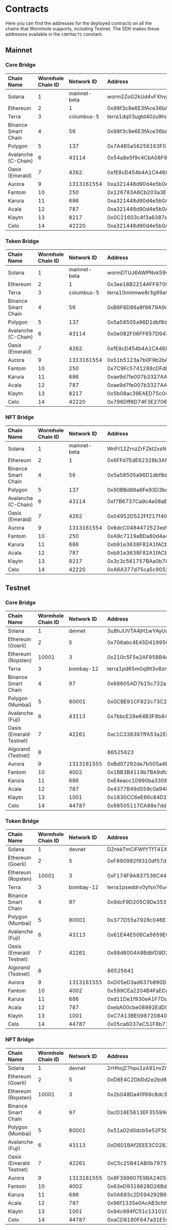 # Contracts

Here you can find the addresses for the deployed contracts on all the chains that Wormhole supports, including Testnet. 
The SDK makes these addresses available in the `CONTRACTS` constant. 

## Mainnet

### Core Bridge

| Chain Name            | Wormhole Chain ID | Network ID   | Address |
| :-------------------- | :---------------- | :----------- | :------ | 
| Solana                | 1                 | mainnet-beta | worm2ZoG2kUd4vFXhvjh93UUH596ayRfgQ2MgjNMTth  |
| Ethereum              | 2                 | 1            | 0x98f3c9e6E3fAce36bAAd05FE09d375Ef1464288B   |
| Terra                 | 3                 | columbus-5   | terra1dq03ugtd40zu9hcgdzrsq6z2z4hwhc9tqk2uy5 |
| Binance Smart Chain   | 4                 | 56           | 0x98f3c9e6E3fAce36bAAd05FE09d375Ef1464288B   |
| Polygon               | 5                 | 137          | 0x7A4B5a56256163F07b2C80A7cA55aBE66c4ec4d7   |
| Avalanche (C-Chain)   | 6                 | 43114        | 0x54a8e5f9c4CbA08F9943965859F6c34eAF03E26c   |
| Oasis (Emerald)       | 7                 | 4262         | 0xfE8cD454b4A1CA468B57D79c0cc77Ef5B6f64585   |
| Aurora                | 9                 | 1313161554   | 0xa321448d90d4e5b0A732867c18eA198e75CAC48E   |
| Fantom                | 10                | 250          | 0x126783A6Cb203a3E35344528B26ca3a0489a1485   |
| Karura                | 11                | 686          | 0xa321448d90d4e5b0A732867c18eA198e75CAC48E   |
| Acala                 | 12                | 787          | 0xa321448d90d4e5b0A732867c18eA198e75CAC48E   |
| Klaytn                | 13                | 8217         | 0x0C21603c4f3a6387e241c0091A7EA39E43E90bb7   |
| Celo                  | 14                | 42220        | 0xa321448d90d4e5b0A732867c18eA198e75CAC48E   |

### Token Bridge

| Chain Name            | Wormhole Chain ID | Network ID   | Address |
| :-------------------- | :---------------- | :----------- | :------ | 
| Solana                | 1                 | mainnet-beta | wormDTUJ6AWPNvk59vGQbDvGJmqbDTdgWgAqcLBCgUb  |
| Ethereum              | 2                 | 1            | 0x3ee18B2214AFF97000D974cf647E7C347E8fa585   |
| Terra                 | 3                 | columbus-5   | terra10nmmwe8r3g99a9newtqa7a75xfgs2e8z87r2sf |
| Binance Smart Chain   | 4                 | 56           | 0xB6F6D86a8f9879A9c87f643768d9efc38c1Da6E7   |
| Polygon               | 5                 | 137          | 0x5a58505a96D1dbf8dF91cB21B54419FC36e93fdE   |
| Avalanche (C-Chain)   | 6                 | 43114        | 0x0e082F06FF657D94310cB8cE8B0D9a04541d8052   |
| Oasis (Emerald)       | 7                 | 4262         | 0xfE8cD454b4A1CA468B57D79c0cc77Ef5B6f64585   |
| Aurora                | 9                 | 1313161554   | 0x51b5123a7b0F9b2bA265f9c4C8de7D78D52f510F   |
| Fantom                | 10                | 250          | 0x7C9Fc5741288cDFdD83CeB07f3ea7e22618D79D2   |
| Karura                | 11                | 686          | 0xae9d7fe007b3327AA64A32824Aaac52C42a6E624   |
| Acala                 | 12                | 787          | 0xae9d7fe007b3327AA64A32824Aaac52C42a6E624   |
| Klaytn                | 13                | 8217         | 0x5b08ac39EAED75c0439FC750d9FE7E1F9dD0193F   |
| Celo                  | 14                | 42220        | 0x796Dff6D74F3E27060B71255Fe517BFb23C93eed   |

### NFT Bridge

| Chain Name            | Wormhole Chain ID | Network ID   | Address |
| :-------------------- | :---------------- | :----------- | :------ | 
| Solana                | 1                 | mainnet-beta | WnFt12ZrnzZrFZkt2xsNsaNWoQribnuQ5B5FrDbwDhD  |
| Ethereum              | 2                 | 1            | 0x6FFd7EdE62328b3Af38FCD61461Bbfc52F5651fE   |
| Binance Smart Chain   | 4                 | 56           | 0x5a58505a96D1dbf8dF91cB21B54419FC36e93fdE   |
| Polygon               | 5                 | 137          | 0x90BBd86a6Fe93D3bc3ed6335935447E75fAb7fCf   |
| Avalanche (C-Chain)   | 6                 | 43114        | 0xf7B6737Ca9c4e08aE573F75A97B73D7a813f5De5   |
| Oasis (Emerald)       | 7                 | 4262         | 0x04952D522Ff217f40B5Ef3cbF659EcA7b952a6c1   |
| Aurora                | 9                 | 1313161554   | 0x6dcC0484472523ed9Cdc017F711Bcbf909789284   |
| Fantom                | 10                | 250          | 0xA9c7119aBDa80d4a4E0C06C8F4d8cF5893234535   |
| Karura                | 11                | 686          | 0xb91e3638F82A1fACb28690b37e3aAE45d2c33808   |
| Acala                 | 12                | 787          | 0xb91e3638F82A1fACb28690b37e3aAE45d2c33808   |
| Klaytn                | 13                | 8217         | 0x3c3c561757BAa0b78c5C025CdEAa4ee24C1dFfEf   |
| Celo                  | 14                | 42220        | 0xA6A377d75ca5c9052c9a77ED1e865Cc25Bd97bf3   |

## Testnet

### Core Bridge

| Chain Name             | Wormhole Chain ID | Network ID   | Address |
| :--------------------- | :---------------- | :----------- | :------ | 
| Solana                 | 1                 | devnet       | 3u8hJUVTA4jH1wYAyUur7FFZVQ8H635K3tSHHF4ssjQ5 |
| Ethereum (Goerli)      | 2                 | 5            | 0x706abc4E45D419950511e474C7B9Ed348A4a716c   |
| Ethereum (Ropsten)     | 10001             | 3            | 0x210c5F5e2AF958B4defFe715Dc621b7a3BA888c5   |
| Terra                  | 3                 | bombay-12    | terra1pd65m0q9tl3v8znnz5f5ltsfegyzah7g42cx5v |
| Binance Smart Chain    | 4                 | 97           | 0x68605AD7b15c732a30b1BbC62BE8F2A509D74b4D   |
| Polygon (Mumbai)       | 5                 | 80001        | 0x0CBE91CF822c73C2315FB05100C2F714765d5c20   |
| Avalanche (Fuji)       | 6                 | 43113        | 0x7bbcE28e64B3F8b84d876Ab298393c38ad7aac4C   |
| Oasis (Emerald Testnet)| 7                 | 42261        | 0xc1C338397ffA53a2Eb12A7038b4eeb34791F8aCb   |
| Algorand (Testnet)     | 8                 |              | 86525623                                     |
| Aurora                 | 9                 | 1313161555   | 0xBd07292de7b505a4E803CEe286184f7Acf908F5e   |
| Fantom                 | 10                | 4002         | 0x1BB3B4119b7BA9dfad76B0545fb3F531383c3bB7   |
| Karura                 | 11                | 686          | 0xE4eacc10990ba3308DdCC72d985f2a27D20c7d03   |
| Acala                  | 12                | 787          | 0x4377B49d559c0a9466477195C6AdC3D433e265c0   |
| Klaytn                 | 13                | 1001         | 0x1830CC6eE66c84D2F177B94D544967c774E624cA   |
| Celo                   | 14                | 44787        | 0x88505117CA88e7dd2eC6EA1E13f0948db2D50D56   |

### Token Bridge

| Chain Name             | Wormhole Chain ID | Network ID   | Address |
| :--------------------- | :---------------- | :----------- | :------ | 
| Solana                 | 1                 | devnet       | DZnkkTmCiFWfYTfT41X3Rd1kDgozqzxWaHqsw6W4x2oe |
| Ethereum (Goerli)      | 2                 | 5            | 0xF890982f9310df57d00f659cf4fd87e65adEd8d7   |
| Ethereum (Ropsten)     | 10001             | 3            | 0xF174F9A837536C449321df1Ca093Bb96948D5386   |
| Terra                  | 3                 | bombay-12    | terra1pseddrv0yfsn76u4zxrjmtf45kdlmalswdv39a |
| Binance Smart Chain    | 4                 | 97           | 0x9dcF9D205C9De35334D646BeE44b2D2859712A09   |
| Polygon (Mumbai)       | 5                 | 80001        | 0x377D55a7928c046E18eEbb61977e714d2a76472a   |
| Avalanche (Fuji)       | 6                 | 43113        | 0x61E44E506Ca5659E6c0bba9b678586fA2d729756   |
| Oasis (Emerald Testnet)| 7                 | 42261        | 0x88d8004A9BdbfD9D28090A02010C19897a29605c   |
| Algorand (Testnet)     | 8                 |              | 86525641                                     |
| Aurora                 | 9                 | 1313161555   | 0xD05eD3ad637b890D68a854d607eEAF11aF456fba   |
| Fantom                 | 10                | 4002         | 0x599CEa2204B4FaECd584Ab1F2b6aCA137a0afbE8   |
| Karura                 | 11                | 686          | 0xd11De1f930eA1F7Dd0290Fe3a2e35b9C91AEFb37   |
| Acala                  | 12                | 787          | 0xebA00cbe08992EdD08ed7793E07ad6063c807004   |
| Klaytn                 | 13                | 1001         | 0xC7A13BE098720840dEa132D860fDfa030884b09A   |
| Celo                   | 14                | 44787        | 0x05ca6037eC51F8b712eD2E6Fa72219FEaE74E153   |

### NFT Bridge

| Chain Name             | Wormhole Chain ID | Network ID   | Address |
| :--------------------- | :---------------- | :----------- | :------ | 
| Solana                 | 1                 | devnet       | 2rHhojZ7hpu1zA91nvZmT8TqWWvMcKmmNBCr2mKTtMq4 |
| Ethereum (Goerli)      | 2                 | 5            | 0xD8E4C2DbDd2e2bd8F1336EA691dBFF6952B1a6eB   |
| Ethereum (Ropsten)     | 10001             | 3            | 0x2b048Da40f69c8dc386a56705915f8E966fe1eba   |
| Binance Smart Chain    | 4                 | 97           | 0xcD16E5613EF35599dc82B24Cb45B5A93D779f1EE   |
| Polygon (Mumbai)       | 5                 | 80001        | 0x51a02d0dcb5e52F5b92bdAA38FA013C91c7309A9   |
| Avalanche (Fuji)       | 6                 | 43113        | 0xD601BAf2EEE3C028344471684F6b27E789D9075D   |
| Oasis (Emerald Testnet)| 7                 | 42261        | 0xC5c25B41AB0b797571620F5204Afa116A44c0ebA   |
| Aurora                 | 9                 | 1313161555   | 0x8F399607E9BA2405D87F5f3e1B78D950b44b2e24   |
| Fantom                 | 10                | 4002         | 0x63eD9318628D26BdCB15df58B53BB27231D1B227   |
| Karura                 | 11                | 686          | 0x0A693c2D594292B6Eb89Cb50EFe4B0b63Dd2760D   |
| Acala                  | 12                | 787          | 0x96f1335e0AcAB3cfd9899B30b2374e25a2148a6E   |
| Klaytn                 | 13                | 1001         | 0x94c994fC51c13101062958b567e743f1a04432dE   |
| Celo                   | 14                | 44787        | 0xaCD8190F647a31E56A656748bC30F69259f245Db   |
